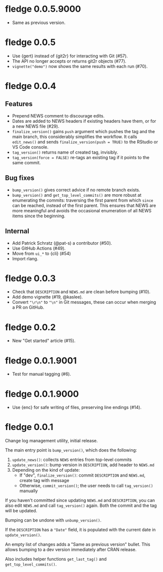 <!-- NEWS.md is maintained by https://cynkra.github.io/fledge, do not edit -->

# fledge 0.0.5.9000

- Same as previous version.


# fledge 0.0.5

- Use {gert} instead of {git2r} for interacting with Git (#57).
- The API no longer accepts or returns git2r objects (#77).
- `vignette("demo")` now shows the same results with each run (#70).


# fledge 0.0.4

## Features

- Prepend NEWS comment to discourage edits.
- Dates are added to NEWS headers if existing headers have them, or for a new NEWS file (#29).
- `finalize_version()` gains `push` argument which pushes the tag and the main branch, this considerably simplifies the workflow. It calls `edit_news()` and sends `finalize_version(push = TRUE)` to the RStudio or VS Code console.
- `tag_version()` returns name of created tag, invisibly.
- `tag_version(force = FALSE)` re-tags an existing tag if it points to the same commit.

## Bug fixes

- `bump_version()` gives correct advice if no remote branch exists.
- `bump_version()` and `get_top_level_commits()` are more robust at enumerating the commits: traversing the first parent from which `since` can be reached, instead of the first parent. This ensures that NEWS are more meaningful and avoids the occasional enumeration of all NEWS items since the beginning.

## Internal

- Add Patrick Schratz (@pat-s) a contributor (#50).
- Use GitHub Actions (#49).
- Move from `ui_*` to {cli} (#54)
- Import rlang.


# fledge 0.0.3

- Check that `DESCRIPTION` and `NEWS.md` are clean before bumping (#10).
- Add demo vignette (#19, @kaslee).
- Convert `"\r\n"` to `"\n"` in Git messages, these can occur when merging a PR on GitHub.


# fledge 0.0.2

- New "Get started" article (#15).


# fledge 0.0.1.9001

- Test for manual tagging (#6).


# fledge 0.0.1.9000

- Use {enc} for safe writing of files, preserving line endings (#14).


# fledge 0.0.1

Change log management utility, initial release.

The main entry point is `bump_version()`, which does the following:

1.  `update_news()`: collects `NEWS` entries from top-level commits
2.  `update_version()`: bump version in `DESCRIPTION`, add header to `NEWS.md`
3.  Depending on the kind of update:
    - If "dev", `finalize_version()`: commit `DESCRIPTION` and `NEWS.md`, create tag with message
    - Otherwise, `commit_version()`; the user needs to call `tag_version()` manually

If you haven't committed since updating `NEWS.md` and `DESCRIPTION`, you can also edit `NEWS.md` and call `tag_version()` again.
Both the commit and the tag will be updated.

Bumping can be undone with `unbump_version()`.

If the `DESCRIPTION` has a `"Date"` field, it is populated with the current date in `update_version()`.

An empty list of changes adds a "Same as previous version" bullet.
This allows bumping to a dev version immediately after CRAN release.

Also includes helper functions `get_last_tag()` and `get_top_level_commits()`.
